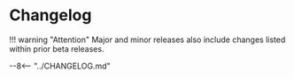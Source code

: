 # Changelog

!!! warning "Attention"
    Major and minor releases also include changes listed within prior beta releases.

--8<-- "../CHANGELOG.md"
